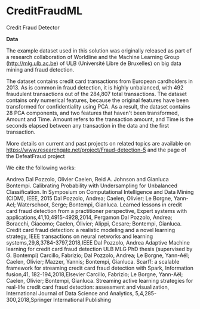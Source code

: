 # CreditFraudML
Credit Fraud Detector

**Data**

The example dataset used in this solution was originally released as part of a research collaboration of Worldline and the Machine Learning Group (http://mlg.ulb.ac.be) of ULB (Université Libre de Bruxelles) on big data mining and fraud detection.

The dataset contains credit card transactions from European cardholders in 2013. As is common in fraud detection, it is highly unbalanced, with 492 fraudulent transactions out of the 284,807 total transactions. The dataset contains only numerical features, because the original features have been transformed for confidentiality using PCA. As a result, the dataset contains 28 PCA components, and two features that haven't been transformed, Amount and Time. Amount refers to the transaction amount, and Time is the seconds elapsed between any transaction in the data and the first transaction.

More details on current and past projects on related topics are available on https://www.researchgate.net/project/Fraud-detection-5 and the page of the DefeatFraud project

We cite the following works:

Andrea Dal Pozzolo, Olivier Caelen, Reid A. Johnson and Gianluca Bontempi. Calibrating Probability with Undersampling for Unbalanced Classification. In Symposium on Computational Intelligence and Data Mining (CIDM), IEEE, 2015
Dal Pozzolo, Andrea; Caelen, Olivier; Le Borgne, Yann-Ael; Waterschoot, Serge; Bontempi, Gianluca. Learned lessons in credit card fraud detection from a practitioner perspective, Expert systems with applications,41,10,4915-4928,2014, Pergamon
Dal Pozzolo, Andrea; Boracchi, Giacomo; Caelen, Olivier; Alippi, Cesare; Bontempi, Gianluca. Credit card fraud detection: a realistic modeling and a novel learning strategy, IEEE transactions on neural networks and learning systems,29,8,3784-3797,2018,IEEE
Dal Pozzolo, Andrea Adaptive Machine learning for credit card fraud detection ULB MLG PhD thesis (supervised by G. Bontempi)
Carcillo, Fabrizio; Dal Pozzolo, Andrea; Le Borgne, Yann-Aël; Caelen, Olivier; Mazzer, Yannis; Bontempi, Gianluca. Scarff: a scalable framework for streaming credit card fraud detection with Spark, Information fusion,41, 182-194,2018,Elsevier
Carcillo, Fabrizio; Le Borgne, Yann-Aël; Caelen, Olivier; Bontempi, Gianluca. Streaming active learning strategies for real-life credit card fraud detection: assessment and visualization, International Journal of Data Science and Analytics, 5,4,285-300,2018,Springer International Publishing
